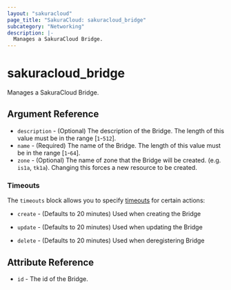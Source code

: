 ```yaml
---
layout: "sakuracloud"
page_title: "SakuraCloud: sakuracloud_bridge"
subcategory: "Networking"
description: |-
  Manages a SakuraCloud Bridge.
---
```


# sakuracloud_bridge

Manages a SakuraCloud Bridge.

## Argument Reference

* `description` - (Optional) The description of the Bridge. The length of this value must be in the range [`1`-`512`].
* `name` - (Required) The name of the Bridge. The length of this value must be in the range [`1`-`64`].
* `zone` - (Optional) The name of zone that the Bridge will be created. (e.g. `is1a`, `tk1a`). Changing this forces a new resource to be created.



### Timeouts

The `timeouts` block allows you to specify [timeouts](https://www.terraform.io/docs/configuration/resources.html#operation-timeouts) for certain actions:

* `create` - (Defaults to 20 minutes) Used when creating the Bridge


* `update` - (Defaults to 20 minutes) Used when updating the Bridge

* `delete` - (Defaults to 20 minutes) Used when deregistering Bridge



## Attribute Reference

* `id` - The id of the Bridge.




